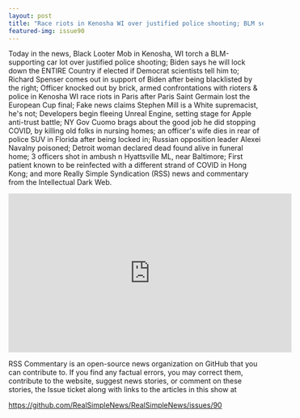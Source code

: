 ```yaml
---
layout: post
title: "Race riots in Kenosha WI over justified police shooting; BLM sets Portland police state on fire"
featured-img: issue90
---
```


Today in the news, Black Looter Mob in Kenosha, WI torch a BLM-supporting car lot over justified police shooting; Biden says he will lock down the ENTIRE Country if elected if Democrat scientists tell him to; Richard Spenser comes out in support of Biden after being blacklisted by the right; Officer knocked out by brick, armed confrontations with rioters & police in Kenosha WI race riots in Paris after Paris Saint Germain lost the European Cup final; Fake news claims Stephen Mill is a White supremacist, he's not; Developers begin fleeing Unreal Engine, setting stage for Apple anti-trust battle; NY Gov Cuomo brags about the good job he did stopping COVID, by killing old folks in nursing homes; an officer's wife dies in rear of police SUV in Florida after being locked in; Russian opposition leader Alexei Navalny poisoned; Detroit woman declared dead found alive in funeral home; 3 officers shot in ambush n Hyattsville ML, near Baltimore; First patient known to be reinfected with a different strand of COVID in Hong Kong; and more Really Simple Syndication (RSS) news and commentary from the Intellectual Dark Web.

<iframe width="560" height="315" src="https://www.youtube.com/embed/neeblpoFu8w
" frameborder="0" allow="accelerometer; autoplay; encrypted-media; gyroscope; picture-in-picture" allowfullscreen></iframe>

RSS Commentary is an open-source news organization on GitHub that you can contribute to. If you find any factual errors, you may correct them, contribute to the website, suggest news stories, or comment on these stories, the Issue ticket along with links to the articles in this show at 

<https://github.com/RealSimpleNews/RealSimpleNews/issues/90>
